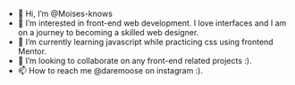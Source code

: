 - 👋 Hi, I’m @Moises-knows
- 👀 I’m interested in front-end web development. I love interfaces and I am on a journey to becoming a skilled web designer.
- 🌱 I’m currently learning javascript while practicing css using frontend Mentor.
- 💞️ I’m looking to collaborate on any front-end related projects :).
- 📫 How to reach me @daremoose on instagram :).

<!---
Moises-knows/Moises-knows is a ✨ special ✨ repository because its `README.md` (this file) appears on your GitHub profile.
You can click the Preview link to take a look at your changes.
--->
